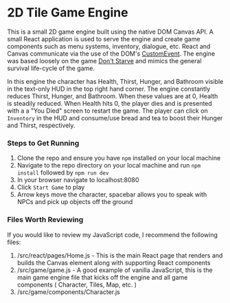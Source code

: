 # 2D Tile Game Engine

This is a small 2D game engine built using the native DOM Canvas API. A small React application is used to serve the engine and create game components such as menu systems, inventory, dialogue, etc. React and Canvas communicate via the use of the DOM's [CustomEvent](https://developer.mozilla.org/en-US/docs/Web/API/CustomEvent/CustomEvent). The engine was based loosely on the game [Don't Starve](https://www.klei.com/games/dont-starve) and mimics the general survival life-cycle of the game.

In this engine the character has Health, Thirst, Hunger, and Bathroom visible in the text-only HUD in the top right hand corner. The engine constantly reduces Thirst, Hunger, and Bathroom. When these values are at 0, Health is steadily reduced. When Health hits 0, the player dies and is presented with a a "You Died" screen to restart the game. The player can click on ```Inventory``` in the HUD and consume/use bread and tea to boost their Hunger and Thirst, respectively.

### Steps to Get Running
1. Clone the repo and ensure you have ```npm``` installed on your local machine
2. Navigate to the repo directory on your local machine and run ```npm install``` followed by ```npm run dev```
3. In your browser navigate to localhost:8080
4. Click ```Start Game``` to play
5. Arrow keys move the character, spacebar allows you to speak with NPCs and pick up objects off the ground

### Files Worth Reviewing
If you would like to review my JavaScript code, I recommend the following files:
1. /src/react/pages/Home.js - This is the main React page that renders and builds the Canvas element along with supporting React components
2. /src/game/game.js - A good example of vanilla JavaScript, this is the main game engine file that kicks off the engine and all game components ( Character, Tiles, Map, etc. )
3. /src/game/components/Character.js
